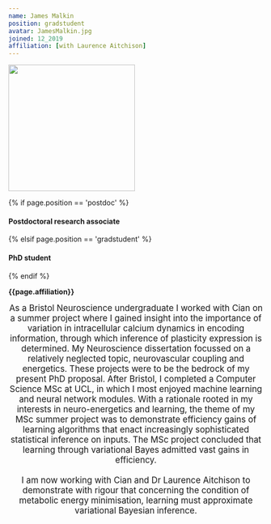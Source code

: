 ```yaml
---
name: James Malkin
position: gradstudent
avatar: JamesMalkin.jpg
joined: 12_2019
affiliation: [with Laurence Aitchison]
---
```


<img width="250" src="{{site.baseurl}}/images/people/{{page.avatar}}" data-action="zoom">

 {% if page.position == 'postdoc' %}
<h4>Postdoctoral research associate</h4>
 {% elsif page.position == 'gradstudent' %}
<h4>PhD student</h4>
 {% endif %}

<b>{{page.affiliation}}</b>

<header class="masthead text-justify" style="font-size:120%">
As a Bristol Neuroscience undergraduate I worked with Cian on a summer project where I gained insight into the importance of variation in intracellular calcium dynamics in encoding information, through which inference of plasticity expression is determined. My Neuroscience dissertation focussed on a relatively neglected topic, neurovascular coupling and energetics. These projects were to be the bedrock of my present PhD proposal.
After Bristol, I completed a Computer Science MSc at UCL, in which I most enjoyed machine learning and neural network modules. With a rationale rooted in my interests in neuro-energetics and learning, the theme of my MSc summer project was to demonstrate efficiency gains of learning algorithms that enact increasingly sophisticated statistical inference on inputs. The MSc project concluded that learning through variational Bayes admitted vast gains in efficiency.
<br><br>
I am now working with Cian and Dr Laurence Aitchison to demonstrate with rigour that concerning the condition of metabolic energy minimisation, learning must approximate variational Bayesian inference.

</header>
